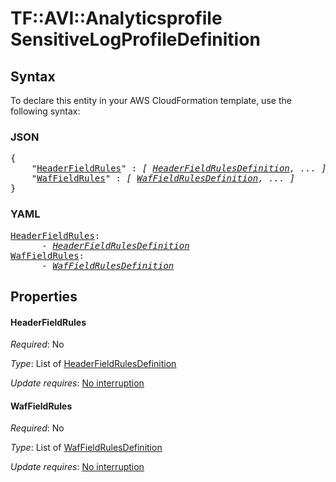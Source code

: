 # TF::AVI::Analyticsprofile SensitiveLogProfileDefinition

## Syntax

To declare this entity in your AWS CloudFormation template, use the following syntax:

### JSON

<pre>
{
    "<a href="#headerfieldrules" title="HeaderFieldRules">HeaderFieldRules</a>" : <i>[ <a href="headerfieldrulesdefinition.md">HeaderFieldRulesDefinition</a>, ... ]</i>,
    "<a href="#waffieldrules" title="WafFieldRules">WafFieldRules</a>" : <i>[ <a href="waffieldrulesdefinition.md">WafFieldRulesDefinition</a>, ... ]</i>
}
</pre>

### YAML

<pre>
<a href="#headerfieldrules" title="HeaderFieldRules">HeaderFieldRules</a>: <i>
      - <a href="headerfieldrulesdefinition.md">HeaderFieldRulesDefinition</a></i>
<a href="#waffieldrules" title="WafFieldRules">WafFieldRules</a>: <i>
      - <a href="waffieldrulesdefinition.md">WafFieldRulesDefinition</a></i>
</pre>

## Properties

#### HeaderFieldRules

_Required_: No

_Type_: List of <a href="headerfieldrulesdefinition.md">HeaderFieldRulesDefinition</a>

_Update requires_: [No interruption](https://docs.aws.amazon.com/AWSCloudFormation/latest/UserGuide/using-cfn-updating-stacks-update-behaviors.html#update-no-interrupt)

#### WafFieldRules

_Required_: No

_Type_: List of <a href="waffieldrulesdefinition.md">WafFieldRulesDefinition</a>

_Update requires_: [No interruption](https://docs.aws.amazon.com/AWSCloudFormation/latest/UserGuide/using-cfn-updating-stacks-update-behaviors.html#update-no-interrupt)

